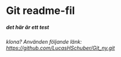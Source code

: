 # Git readme-fil
##### det här är ett test
###### klona? Använden följande länk: https://github.com/LucasHSchuber/Git_ny.git